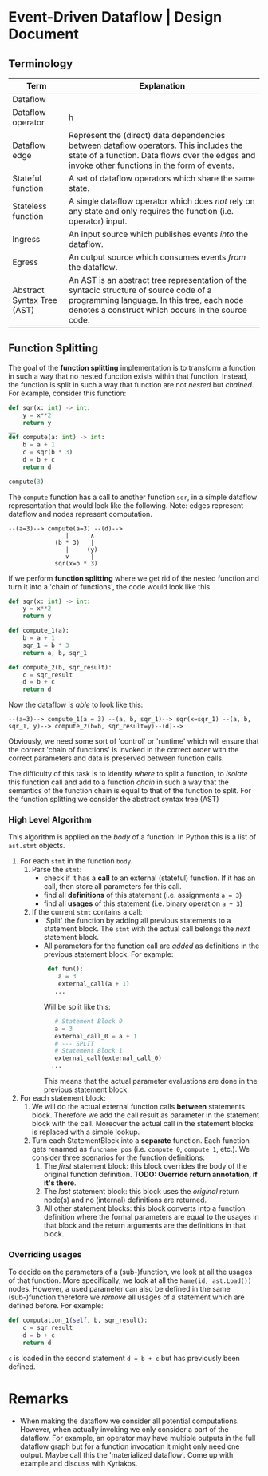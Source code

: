 # Event-Driven Dataflow | Design Document

## Terminology

| __Term__                   | __Explanation__                                                                                                                                                                            |
|----------------------------|--------------------------------------------------------------------------------------------------------------------------------------------------------------------------------------------|
| Dataflow                   |                                                                                                                                                                                            |
| Dataflow operator          | h                                                                                                                                                                                          |         
| Dataflow edge | Represent the (direct) data dependencies between dataflow operators. This includes the state of a function. Data flows over the edges and invoke other functions in the form of events. |
| Stateful function | A set of dataflow operators which share the same state.  |
| Stateless function | A single dataflow operator which does _not_ rely on any state and only requires the function (i.e. operator) input.|
| Ingress | An input source which publishes events _into_ the dataflow. |
| Egress | An output source which consumes events _from_ the dataflow. |
| Abstract Syntax Tree (AST) | An AST is an abstract tree representation of the syntacic structure of source code of a programming language. In this tree, each node denotes a construct which occurs in the source code. |
## Function Splitting
The goal of the __function splitting__ implementation is to transform a function in such a way that no nested function exists within that function.
Instead, the function is split in such a way that function are not _nested_ but _chained_. For example, consider this function:

```python
def sqr(x: int) -> int:
    y = x**2
    return y
__
def compute(a: int) -> int:
    b = a + 1
    c = sqr(b * 3)
    d = b + c
    return d

compute(3)
```

The `compute` function has a call to another function `sqr`, in a simple dataflow representation that would look like the following. Note: edges represent dataflow and nodes represent computation.
```
--(a=3)--> compute(a=3) --(d)-->
                |      ∧
             (b * 3)   |
                |     (y)
                ∨      |
             sqr(x=b * 3)
```

If we perform __function splitting__ where we get rid of the nested function and turn it into a 'chain of functions', the code would look like this.
```python
def sqr(x: int) -> int:
    y = x**2
    return y

def compute_1(a):
    b = a + 1
    sqr_1 = b * 3
    return a, b, sqr_1

def compute_2(b, sqr_result):
    c = sqr_result
    d = b + c
    return d
```
Now the dataflow is _able_ to look like this:
```
--(a=3)--> compute_1(a = 3) --(a, b, sqr_1)--> sqr(x=sqr_1) --(a, b, sqr_1, y)--> compute_2(b=b, sqr_result=y)--(d)-->
```
Obviously, we need some sort of 'control' or 'runtime' which will ensure that the correct 'chain of functions' is invoked in the correct order with the correct parameters and data is preserved between function calls.

The difficulty of this task is to identify _where_ to split a function, to _isolate_ this function call and add to a function _chain_ in such a way that the semantics of the function chain is equal to that of the function to split.
For the function splitting we consider the abstract syntax tree (AST)
### High Level Algorithm
This algorithm is applied on the _body_ of a function: In Python this is a list of `ast.stmt` objects.
1. For each `stmt` in the function `body`.
    1. Parse the `stmt`:
        - check if it has a **call** to an external (stateful) function. If it has an call, then store all parameters for this call.
        - find all **definitions** of this statement (i.e. assignments `a = 3`)
        - find all **usages** of this statement (i.e. binary operation `a + 3`)
    2. If the current `stmt` contains a call:
        - 'Split' the function by adding all previous statements to a statement block. The `stmt` with the actual call belongs the _next_ statement block.
        - All parameters for the function call are _added_ as definitions in the previous statement block. For example:
           ```python
            def fun():
               a = 3
               external_call(a + 1)
              ...
           ```
            Will be split like this:
            ```python
               # Statement Block 0
               a = 3
               external_call_0 = a + 1
               # --- SPLIT
               # Statement Block 1
               external_call(external_call_0)
              ...
           ```
          This means that the actual parameter evaluations are done in the previous statement block.
2. For each statement block:
    1. We will do the actual external function calls **between** statements block. Therefore we add the call result as parameter in the statement block with the call. Moreover the actual call in the statement blocks is replaced with a simple lookup.  
    2. Turn each StatementBlock into a **separate** function. Each function gets renamed as `funcname_pos` (i.e. `compute_0`, `compute_1`, etc.). We consider three scenarios for the function definitions:
        1. The _first_ statement block: this block overrides the body of the original function definition. **TODO: Override return annotation, if it's there**.
        2. The _last_ statement block: this block uses the _original_ return node(s) and no (internal) definitions are returned.
        3. All other statement blocks: this block converts into a function definition where the formal parameters are equal to the usages in that block and the return arguments are the definitions in that block.
        
         
        

### Overriding usages
To decide on the parameters of a (sub-)function, we look at all the usages of that function. More specifically, we look at all the `Name(id, ast.Load())` nodes.
However, a used parameter can also be defined in the same (sub-)function therefore we _remove_ all usages of a statement which are defined before.
For example:
```python
def computation_1(self, b, sqr_result):
    c = sqr_result
    d = b + c
    return d
```
`c` is loaded in the second statement `d = b + c` but has previously been defined. 

# Remarks
- When making the dataflow we consider all potential computations. However, when actually invoking we only consider a part of the dataflow.
For example, an operator may have multiple outputs in the full dataflow graph but for a function invocation it might only need one output.
Maybe call this the 'materialized dataflow'. Come up with example and discuss with Kyriakos.